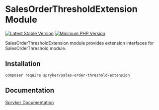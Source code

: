 # SalesOrderThresholdExtension Module
[![Latest Stable Version](https://poser.pugx.org/spryker/sales-order-threshold-extension/v/stable.svg)](https://packagist.org/packages/spryker/sales-order-threshold-extension)
[![Minimum PHP Version](https://img.shields.io/badge/php-%3E%3D%207.4-8892BF.svg)](https://php.net/)

SalesOrderThresholdExtension module provides extension interfaces for SalesOrderThreshold module.

## Installation

```
composer require spryker/sales-order-threshold-extension
```

## Documentation

[Spryker Documentation](https://academy.spryker.com/developing_with_spryker/module_guide/modules.html)

